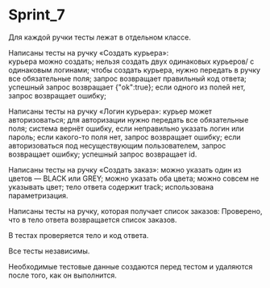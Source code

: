 # Sprint_7

Для каждой ручки тесты лежат в отдельном классе.

Написаны тесты на ручку «Создать курьера»:\
   курьера можно создать;
   нельзя создать двух одинаковых курьеров/ с одинаковым логинами;
   чтобы создать курьера, нужно передать в ручку все обязательные поля;
   запрос возвращает правильный код ответа;
   успешный запрос возвращает {"ok":true};
   если одного из полей нет, запрос возвращает ошибку;

Написаны тесты на ручку «Логин курьера»:
    курьер может авторизоваться;
    для авторизации нужно передать все обязательные поля;
    система вернёт ошибку, если неправильно указать логин или пароль;
    если какого-то поля нет, запрос возвращает ошибку;
    если авторизоваться под несуществующим пользователем, запрос возвращает ошибку;
    успешный запрос возвращает id.


Написаны тесты на ручку «Создать заказ»:
   можно указать один из цветов — BLACK или GREY;
   можно указать оба цвета;
   можно совсем не указывать цвет;
   тело ответа содержит track;
   использована параметризация.


Написаны тесты на ручку, которая получает список заказов:
    Проверено, что в тело ответа возвращается список заказов.


В тестах проверяется тело и код ответа.

Все тесты независимы.

Необходимые тестовые данные создаются перед тестом и удаляются после того, как он выполнится.
   